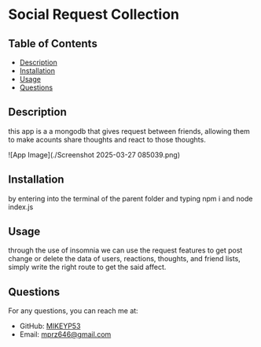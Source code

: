 # Social Request Collection


## Table of Contents
- [Description](#description)
- [Installation](#installation)
- [Usage](#usage)
- [Questions](#questions)

## Description
this app is a a mongodb that gives request between friends, allowing them to make acounts share thoughts and react to those thoughts.

![App Image](./Screenshot 2025-03-27 085039.png)

## Installation
by entering into the terminal of the parent folder and typing npm i and node index.js

## Usage
through the use of insomnia we can use the request features to get post change or delete the data of users, reactions, thoughts, and friend lists, simply write the right route to get the said affect.


## Questions
For any questions, you can reach me at:
- GitHub: [MIKEYP53](https://github.com/MIKEYP53)
- Email: mprz646@gmail.com
